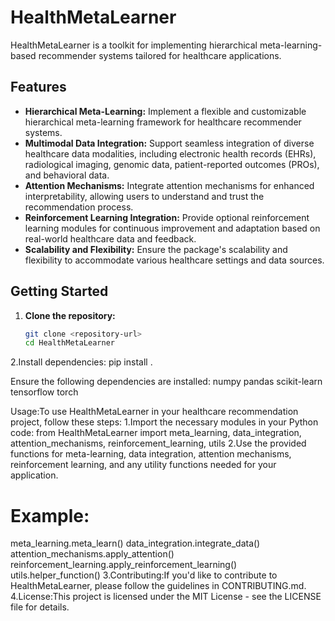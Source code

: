 # HealthMetaLearner

HealthMetaLearner is a toolkit for implementing hierarchical meta-learning-based recommender systems tailored for healthcare applications.

## Features

- **Hierarchical Meta-Learning:** Implement a flexible and customizable hierarchical meta-learning framework for healthcare recommender systems.
- **Multimodal Data Integration:** Support seamless integration of diverse healthcare data modalities, including electronic health records (EHRs), radiological imaging, genomic data, patient-reported outcomes (PROs), and behavioral data.
- **Attention Mechanisms:** Integrate attention mechanisms for enhanced interpretability, allowing users to understand and trust the recommendation process.
- **Reinforcement Learning Integration:** Provide optional reinforcement learning modules for continuous improvement and adaptation based on real-world healthcare data and feedback.
- **Scalability and Flexibility:** Ensure the package's scalability and flexibility to accommodate various healthcare settings and data sources.

## Getting Started

1. **Clone the repository:**
   ```bash
   git clone <repository-url>
   cd HealthMetaLearner

2.Install dependencies:
pip install .

Ensure the following dependencies are installed:
numpy
pandas
scikit-learn
tensorflow
torch

Usage:To use HealthMetaLearner in your healthcare recommendation project, follow these steps:
1.Import the necessary modules in your Python code:
from HealthMetaLearner import meta_learning, data_integration, attention_mechanisms, reinforcement_learning, utils
2.Use the provided functions for meta-learning, data integration, attention mechanisms, reinforcement learning, and any utility functions needed for your application.
# Example:
meta_learning.meta_learn()
data_integration.integrate_data()
attention_mechanisms.apply_attention()
reinforcement_learning.apply_reinforcement_learning()
utils.helper_function()
3.Contributing:If you'd like to contribute to HealthMetaLearner, please follow the guidelines in CONTRIBUTING.md.
4.License:This project is licensed under the MIT License - see the LICENSE file for details.
